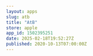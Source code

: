 ```yaml
---
layout: apps
slug: atb
title: "AtB"
store: apple
app_id: 1502395251
date: 2025-02-18T19:52:27Z
published: 2020-10-13T07:00:00Z
---
```

